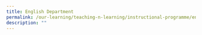 ```yaml
---
title: English Department
permalink: /our-learning/teaching-n-learning/instructional-programme/english-department/
description: ""
---
```

